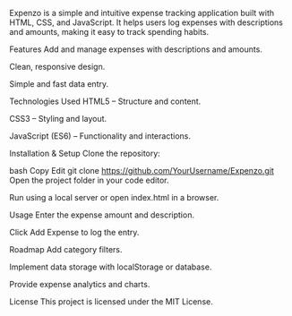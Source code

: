
Expenzo is a simple and intuitive expense tracking application built with HTML, CSS, and JavaScript. It helps users log expenses with descriptions and amounts, making it easy to track spending habits.

Features
Add and manage expenses with descriptions and amounts.

Clean, responsive design.

Simple and fast data entry.

Technologies Used
HTML5 – Structure and content.

CSS3 – Styling and layout.

JavaScript (ES6) – Functionality and interactions.

Installation & Setup
Clone the repository:

bash
Copy
Edit
git clone https://github.com/YourUsername/Expenzo.git
Open the project folder in your code editor.

Run using a local server or open index.html in a browser.

Usage
Enter the expense amount and description.

Click Add Expense to log the entry.

Roadmap
Add category filters.

Implement data storage with localStorage or database.

Provide expense analytics and charts.

License
This project is licensed under the MIT License.
